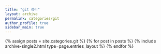 ```yaml
---
title: "git 정리"
layout: archive
permalink: categories/git
author_profile: true
sidebar_main: true
---
```



{% assign posts = site.categories.git %}
{% for post in posts %} {% include archive-single2.html type=page.entries_layout %} {% endfor %}